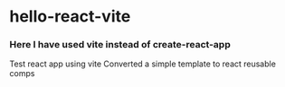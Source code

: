# hello-react-vite

### Here I have used vite instead of create-react-app
Test react app using vite
Converted a simple template to react reusable comps